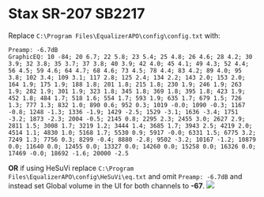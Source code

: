 # Stax SR-207 SB2217
Replace `C:\Program Files\EqualizerAPO\config\config.txt` with:
```
Preamp: -6.7dB
GraphicEQ: 10 -84; 20 6.7; 22 5.8; 23 5.4; 25 4.8; 26 4.6; 28 4.2; 30 3.9; 32 3.8; 35 3.7; 37 3.8; 40 3.9; 42 4.0; 45 4.1; 49 4.3; 52 4.4; 56 4.5; 59 4.6; 64 4.7; 68 4.6; 73 4.5; 78 4.4; 83 4.2; 89 4.0; 95 3.8; 102 3.4; 109 3.1; 117 2.8; 125 2.4; 134 2.2; 143 2.0; 153 2.0; 164 1.9; 175 1.9; 188 1.8; 201 1.8; 215 1.8; 230 1.9; 246 1.9; 263 1.9; 282 1.9; 301 1.9; 323 1.8; 345 1.8; 369 1.8; 395 1.8; 423 1.9; 452 1.8; 484 1.7; 518 1.6; 554 1.7; 593 1.9; 635 1.7; 679 1.5; 726 1.3; 777 1.3; 832 1.0; 890 0.6; 952 0.3; 1019 -0.0; 1090 -0.3; 1167 -0.8; 1248 -1.3; 1336 -1.9; 1429 -2.5; 1529 -3.1; 1636 -3.4; 1751 -3.2; 1873 -2.3; 2004 -0.5; 2145 0.8; 2295 2.3; 2455 3.0; 2627 2.9; 2811 1.5; 3008 1.7; 3219 1.2; 3444 1.4; 3685 1.7; 3943 2.5; 4219 2.0; 4514 1.1; 4830 1.0; 5168 1.7; 5530 0.9; 5917 -0.0; 6331 1.5; 6775 3.2; 7249 1.3; 7756 0.3; 8299 -0.4; 8880 -2.8; 9502 -3.2; 10167 -1.2; 10879 0.0; 11640 0.0; 12455 0.0; 13327 0.0; 14260 0.0; 15258 0.0; 16326 0.0; 17469 -0.0; 18692 -1.6; 20000 -2.5
```
**OR** if using HeSuVi replace `C:\Program Files\EqualizerAPO\config\HeSuVi\eq.txt` and omit `Preamp: -6.7dB` and instead set Global volume in the UI for both channels to **-67**.
![](https://raw.githubusercontent.com/jaakkopasanen/AutoEq/master/results/SBAF-Serious/innerfidelity/onear/Stax%20SR-207%20SB2217/Stax%20SR-207%20SB2217.png)